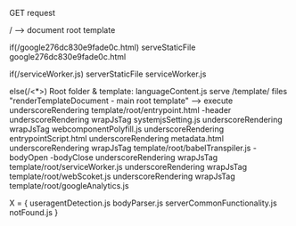 GET request

  / --> document root template
  
  if(/google276dc830e9fade0c.html) 
    serveStaticFile google276dc830e9fade0c.html
  
  if(/serviceWorker.js)
    <!-- X --> 
    serverStaticFile serviceWorker.js 
  
  else(/<*>) Root folder & template:
    languageContent.js
    <!-- X --> 
    serve /template/ files
    "renderTemplateDocument - main root template" --> execute underscoreRendering template/root/entrypoint.html
      -header
        underscoreRendering wrapJsTag systemjsSetting.js
        underscoreRendering wrapJsTag webcomponentPolyfill.js
        underscoreRendering entrypointScript.html
        underscoreRendering metadata.html
        underscoreRendering wrapJsTag template/root/babelTranspiler.js
      -bodyOpen
      -bodyClose
        underscoreRendering wrapJsTag template/root/serviceWorker.js
        underscoreRendering wrapJsTag template/root/webScoket.js
        underscoreRendering wrapJsTag template/root/googleAnalytics.js



X = {
    useragentDetection.js
    bodyParser.js
    serverCommonFunctionality.js
    notFound.js
}